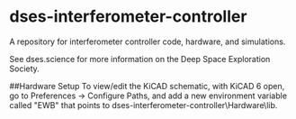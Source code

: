 # dses-interferometer-controller
A repository for interferometer controller code, hardware, and simulations. 

See dses.science for more information on the Deep Space Exploration Society.

##Hardware Setup
To view/edit the KiCAD schematic, with KiCAD 6 open, go to Preferences -> Configure Paths, and add a new environment variable called "EWB" that points to dses-interferometer-controller\Hardware\lib.
